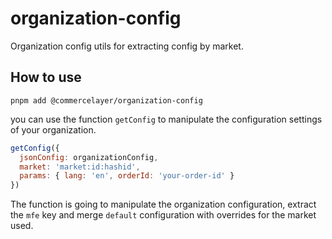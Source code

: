 # organization-config

Organization config utils for extracting config by market.

## How to use

```shell
pnpm add @commercelayer/organization-config
```

you can use the function `getConfig` to manipulate the configuration settings of your organization.

```javascript
getConfig({
  jsonConfig: organizationConfig,
  market: 'market:id:hashid',
  params: { lang: 'en', orderId: 'your-order-id' }
})

```

The function is going to manipulate the organization configuration, extract the `mfe` key and merge `default` configuration with overrides for the market used.